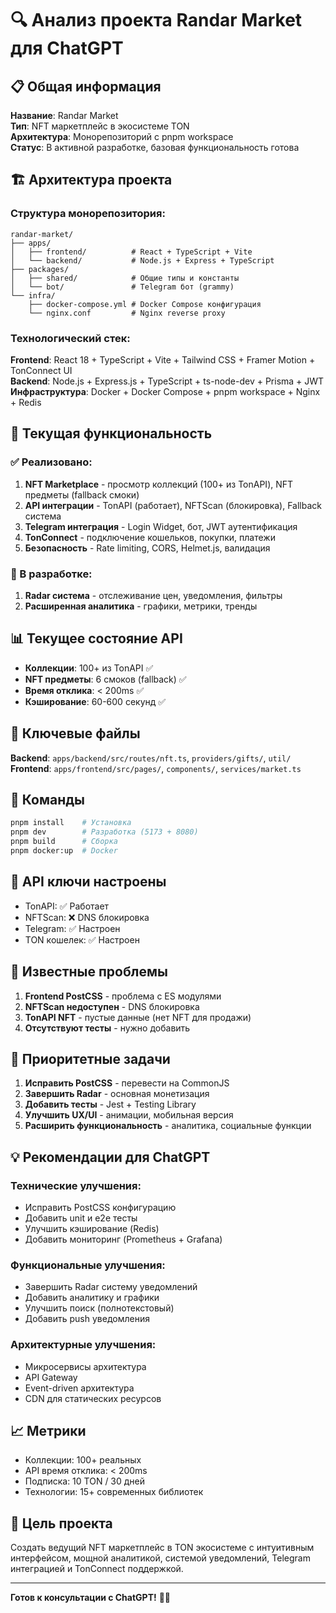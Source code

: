 # 🔍 Анализ проекта Randar Market для ChatGPT

## 📋 Общая информация
**Название**: Randar Market  
**Тип**: NFT маркетплейс в экосистеме TON  
**Архитектура**: Монорепозиторий с pnpm workspace  
**Статус**: В активной разработке, базовая функциональность готова  

## 🏗️ Архитектура проекта
### Структура монорепозитория:
```
randar-market/
├── apps/
│   ├── frontend/          # React + TypeScript + Vite
│   └── backend/           # Node.js + Express + TypeScript
├── packages/
│   ├── shared/            # Общие типы и константы
│   └── bot/               # Telegram бот (grammy)
└── infra/
    ├── docker-compose.yml # Docker Compose конфигурация
    └── nginx.conf         # Nginx reverse proxy
```

### Технологический стек:
**Frontend**: React 18 + TypeScript + Vite + Tailwind CSS + Framer Motion + TonConnect UI  
**Backend**: Node.js + Express.js + TypeScript + ts-node-dev + Prisma + JWT  
**Инфраструктура**: Docker + Docker Compose + pnpm workspace + Nginx + Redis  

## 🎯 Текущая функциональность

### ✅ Реализовано:
1. **NFT Marketplace** - просмотр коллекций (100+ из TonAPI), NFT предметы (fallback смоки)
2. **API интеграции** - TonAPI (работает), NFTScan (блокировка), Fallback система
3. **Telegram интеграция** - Login Widget, бот, JWT аутентификация
4. **TonConnect** - подключение кошельков, покупки, платежи
5. **Безопасность** - Rate limiting, CORS, Helmet.js, валидация

### 🔄 В разработке:
1. **Radar система** - отслеживание цен, уведомления, фильтры
2. **Расширенная аналитика** - графики, метрики, тренды

## 📊 Текущее состояние API
- **Коллекции**: 100+ из TonAPI ✅
- **NFT предметы**: 6 смоков (fallback) ✅
- **Время отклика**: < 200ms ✅
- **Кэширование**: 60-600 секунд ✅

## 🔧 Ключевые файлы
**Backend**: `apps/backend/src/routes/nft.ts`, `providers/gifts/`, `util/`  
**Frontend**: `apps/frontend/src/pages/`, `components/`, `services/market.ts`  

## 🚀 Команды
```bash
pnpm install    # Установка
pnpm dev        # Разработка (5173 + 8080)
pnpm build      # Сборка
pnpm docker:up  # Docker
```

## 🔑 API ключи настроены
- TonAPI: ✅ Работает
- NFTScan: ❌ DNS блокировка
- Telegram: ✅ Настроен
- TON кошелек: ✅ Настроен

## 🐛 Известные проблемы
1. **Frontend PostCSS** - проблема с ES модулями
2. **NFTScan недоступен** - DNS блокировка
3. **TonAPI NFT** - пустые данные (нет NFT для продажи)
4. **Отсутствуют тесты** - нужно добавить

## 🎯 Приоритетные задачи
1. **Исправить PostCSS** - перевести на CommonJS
2. **Завершить Radar** - основная монетизация
3. **Добавить тесты** - Jest + Testing Library
4. **Улучшить UX/UI** - анимации, мобильная версия
5. **Расширить функциональность** - аналитика, социальные функции

## 💡 Рекомендации для ChatGPT
### Технические улучшения:
- Исправить PostCSS конфигурацию
- Добавить unit и e2e тесты
- Улучшить кэширование (Redis)
- Добавить мониторинг (Prometheus + Grafana)

### Функциональные улучшения:
- Завершить Radar систему уведомлений
- Добавить аналитику и графики
- Улучшить поиск (полнотекстовый)
- Добавить push уведомления

### Архитектурные улучшения:
- Микросервисы архитектура
- API Gateway
- Event-driven архитектура
- CDN для статических ресурсов

## 📈 Метрики
- Коллекции: 100+ реальных
- API время отклика: < 200ms
- Подписка: 10 TON / 30 дней
- Технологии: 15+ современных библиотек

## 🎯 Цель проекта
Создать ведущий NFT маркетплейс в TON экосистеме с интуитивным интерфейсом, мощной аналитикой, системой уведомлений, Telegram интеграцией и TonConnect поддержкой.

---
**Готов к консультации с ChatGPT!** 🤖✨
